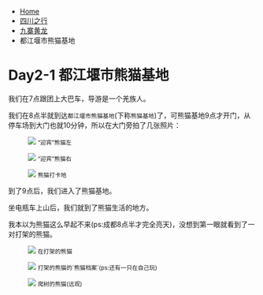 <!--
<figure>
  <img src=""  loading="eager">
  <small class="justify-center flex"></small>
</figure>
-->
<div class="text-sm breadcrumbs">
  <ul>
    <li><a href="/blog" class="not-prose">Home</a></li> 
    <li><a href="/blog/sczx/" class="not-prose">四川之行</a></li>
    <li><a href="/blog/sczx/jzhl/" class="not-prose">九寨黄龙</a></li>
    <li>都江堰市熊猫基地</li>
  </ul>
</div>

# Day2-1 都江堰市熊猫基地

我们在7点跟团上大巴车，导游是一个羌族人。

我们在8点半就到达`都江堰市熊猫基地`(下称`熊猫基地`)了，可熊猫基地9点才开门，从停车场到大门也就10分钟，所以在大门旁拍了几张照片：

<figure>
  <img src="https://pic.imgdb.cn/item/63d87514face21e9ef7f147c.jpg"  loading="eager">
  <small class="justify-center flex">“迎宾”熊猫左</small>
</figure>

<figure>
  <img src="https://pic.imgdb.cn/item/63d87515face21e9ef7f153b.jpg"  loading="eager">
  <small class="justify-center flex">“迎宾”熊猫右</small>
</figure>

<figure>
  <img src="https://pic.imgdb.cn/item/63d87515face21e9ef7f15c8.jpg"  loading="eager">
  <small class="justify-center flex">熊猫打卡地</small>
</figure>

到了9点后，我们进入了熊猫基地。

坐电瓶车上山后，我们就到了熊猫生活的地方。

我本以为熊猫这么早起不来(ps:成都8点半才完全亮天)，没想到第一眼就看到了一对打架的熊猫。

<figure>
  <img src="https://pic.imgdb.cn/item/63d87e5eface21e9ef9604ea.jpg"  loading="eager">
  <small class="justify-center flex">在打架的熊猫</small>
</figure>

<figure>
  <img src="https://pic.imgdb.cn/item/63d9b014e90d1c0098a30204.jpg"  loading="eager">
  <small class="justify-center flex">打架的熊猫的`熊猫档案`(ps:还有一只在自己玩)</small>
</figure>

<figure>
  <img src="https://pic.imgdb.cn/item/63d9b196e90d1c0098a5567c.jpg"  loading="eager">
  <small class="justify-center flex">爬树的熊猫(远观)</small>
</figure>